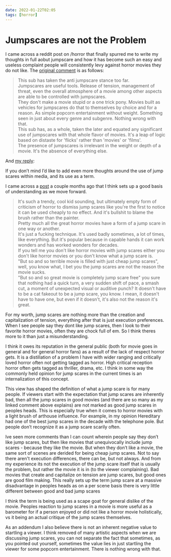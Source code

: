 ```yaml
---
date: 2022-01-22T02:05
tags: [horror]
---
```


# Jumpscares are not the Problem

I came across a reddit post on /horror that finally spurred me to write my thoughts in full aobut jumpscare and how it has become such an easy and useless complaint people will consistently levy against horror movies they do not like. The [original comment](https://www.reddit.com/r/horror/comments/pwrw4p/jumpscares_dont_make_horror_movies_good_or_do_they/heiyrq3/) is as follows:
> This sub has taken the anti jumpscare stance too far.\
> Jumpscares are useful tools. Release of tension, management of threat, even the overall atmosphere of a movie among other aspects are able to be controlled with jumpscares.\
> They don't make a movie stupid or a one trick pony. Movies built as vehicles for jumpscares do that to themselves by choice and for a reason. As simple popcorn entertainment without weight. Something seen in just about every genre and subgenre. Nothing wrong with that.\
> This sub has, as a whole, taken the later and equated any significant use of jumpscares with that whole flavor of movies. It's a leap of logic based on distaste for 'flicks' rather than 'movies' or 'films'.\
> The presence of jumpscares is irrelevant in the weight or depth of a movie. It's the absence of everything else.

And [my reply](https://www.reddit.com/r/horror/comments/pwrw4p/jumpscares_dont_make_horror_movies_good_or_do_they/hejtatq/):

If you don’t mind I’d like to add even more thoughts around the use of jump scares within media, and its use as a term.

I came across a [post](https://www.reddit.com/r/horror/comments/n5i1ip/this_is_a_judgmentfree_zone_what_are_your/gx3pva8/) a couple months ago that I think sets up a good basis of understanding as we move forward.

> It's such a trendy, cool kid sounding, but ultimately empty form of criticism of horror to dismiss jump scares like you're the first to notice it can be used cheaply to no effect. And it's bullshit to blame the brush rather than the painter.\
> Pretty much all the great horror movies have a form of a jump scare in one way or another.\
> It's just a fucking technique. It's used badly sometimes, a lot of times, like everything. But it's popular because in capable hands it can work wonders and has worked wonders for decades.\
> If you tell me you don't like horror movies with jump scares either you don't like horror movies or you don't know what a jump scare is.\
> "But so and so terrible movie is filled with just cheap jump scares", well, you know what, I bet you the jump scares are not the reason the movie sucks.\
> "But so and so great movie is completely jump scare free" you sure that nothing had a quick turn, a very sudden shift of pace, a smash cut, a moment of unexpected visual or auditive punch? It doesn't have to be a cat fakeout to be a jump scare, you know. I mean, it doesn't have to have one, but even if it doesn't, it's also not the reason it's great.

For my worth, jump scares are nothing more than the creation and capitalization of tension, everything after that is just execution preferences. When I see people say they dont like jump scares, then I look to their favorite horror movies, often they are chock full of em. So I think theres more to it than just a misunderstanding.

I think it owes its reputation in the general public (both for movie goes in general and for general horror fans) as a result of the lack of respect horror gets. It is a distillation of a problem I have with wider ranging and critically loved horror often not getting tagged as horror. High critical reception horror often gets tagged as thriller, drama, etc. I think in some way the commonly held opinion for jump scares in the current times is an internalization of this concept.

This view has shaped the definition of what a jump scare is for many people. If viewers start with the expectation that jump scares are inherently bad, then all the jump scares in good movies (and there are so many as my linked comment above explains) are not marked as good jump scares in peoples heads. This is especially true when it comes to horror movies with a light brush of arthouse influence. For example, in my opinion Hereditary had one of the best jump scares in the decade with the telephone pole. But people don’t recognize it as a jump scare scarily often.

Ive seen more comments than I can count wherein people say they don’t like jump scares, but then like movies that unequivocally include jump scares - because they like the movie. But when they don’t like a movie, the same sort of scenes are derided for being cheap jump scares. Not to say there aren't execution differences, there can be, but not always. And from my experience its not the execution of the jump scare itself that is usually the problem, but rather the movie it is in (to the viewer complaining). Bad movies that create and capitalize on tension are jump scares, but good ones are good film making. This really sets up the term jump scare at a massive disadvantage in peoples heads as on a per scene basis there is very little different between good and bad jump scares

I think the term is being used as a scape goat for general dislike of the movie. Peoples reaction to jump scares in a movie is more useful as a barometer for if a person enjoyed or did not like a horror movie holistically, vs it being an actual critique of the jump scares themselves.

As an addendum I also believe there is not an inherent negative value to startling a viewer. I think removed of many artistic aspects when we are discussing jump scares, you can not separate the fact that sometimes, as you pointed out yourself, sometimes the value lies in just startling the viewer for some popcorn entertainment. There is nothing wrong with that.
